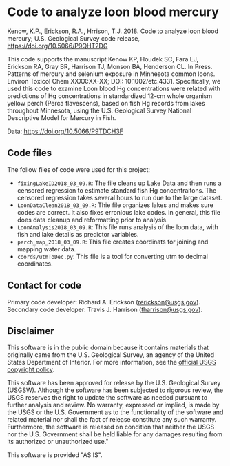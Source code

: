 # Code to analyze loon blood mercury

Kenow, K.P., Erickson, R.A., Hrrison, T.J. 2018. Code to analyze loon blood mercury; U.S. Geological Survey code release, https://doi.org/10.5066/P9QHT2DG

This code supports the manuscript Kenow KP, Houdek SC, Fara LJ, Erickson RA, Gray BR, Harrison TJ, Monson BA, Henderson CL.  In Press.  Patterns of mercury and selenium exposure in Minnesota common loons.  Environ Toxicol Chem XXXX:XX-XX; DOI: 10.1002/etc.4331.
Specifically, we used this code to examine Loon blood Hg concentrations were related with predictions of Hg concentrations in standardized 12-cm whole organism yellow perch (Perca flavescens), based on fish Hg records from lakes throughout Minnesota, using the U.S. Geological Survey National Descriptive Model for Mercury in Fish.

Data: https://doi.org/10.5066/P9TDCH3F

## Code files 

The follow files of code were used for this project:

- `fixingLakeID2018_03_09.R`: The file cleans up Lake Data and then runs a censored regression to estimate standard fish Hg concentraitons. The censored regression takes several hours to run due to the large dataset.
- `LoonDataClean2018_03_09.R`: Thie file organizes lakes and makes sure codes are correct. It also fixes erronious lake codes. In general, this file does data cleanup and reformatting prior to analysis.
- `LoonAnalysis2018_03_09.R`: This file runs analysis of the loon data, with fish and lake details as predictor variables. 
- `perch_map_2018_03_09.R`: This file creates coordinats for joining and mapping water data.
- `coords/utmToDec.py`: This file is a tool for converting utm to decimal coordinates.


## Contact for code 

Primary code developer:  Richard A. Erickson (rerickson@usgs.gov).  
Secondary code developer: Travis J. Harrison (tharrison@usgs.gov).


## Disclaimer

This software is in the public domain because it contains materials that originally came from the U.S. Geological Survey, an agency of the United States Department of Interior. For more information, see the [official USGS copyright policy](https://www2.usgs.gov/visual-id/credit_usgs.html#copyright/).


This software has been approved for release by the U.S. Geological Survey (USGSW). Although the software has been subjected to rigorous review, the USGS reserves the right to update the software as needed pursuant to further analysis and review. No warranty, expressed or implied, is made by the USGS or the U.S. Government as to the functionality of the software and related material nor shall the fact of release constitute any such warranty. Furthermore, the software is released on condition that neither the USGS nor the U.S. Government shall be held liable for any damages resulting from its authorized or unauthorized use."

This software is provided "AS IS".
